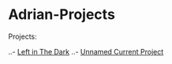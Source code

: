 # Adrian-Projects

Projects:

..- [Left in The Dark](https://www.google.com)
..- [Unnamed Current Project](https://www.google.com)
